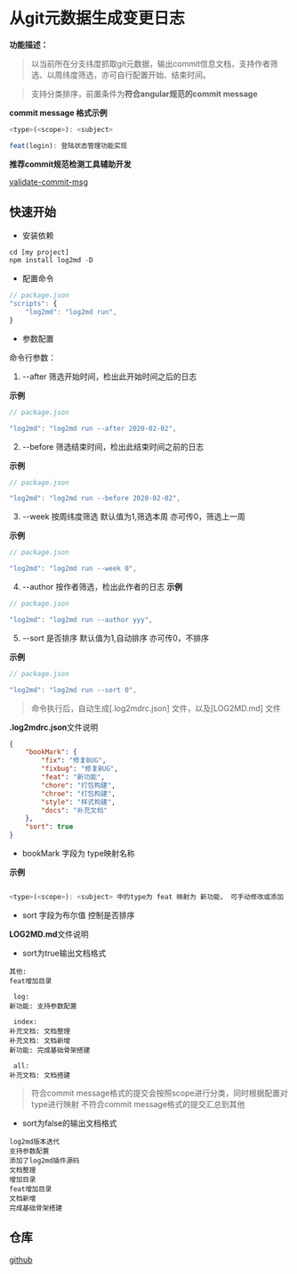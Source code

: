 # 从git元数据生成变更日志

**功能描述：**

> 以当前所在分支纬度抓取git元数据，输出commit信息文档，支持作者筛选、以周纬度筛选，亦可自行配置开始、结束时间。

> 支持分类排序，前置条件为**符合angular规范的commit message**


**commit message 格式示例**
``` js
<type>(<scope>): <subject>

feat(login): 登陆状态管理功能实现
```

**推荐commit规范检测工具辅助开发**

[validate-commit-msg](https://www.npmjs.com/package/validate-commit-msg)


## 快速开始

- 安装依赖
``` js
cd [my project]
npm install log2md -D
```

- 配置命令
``` js
// package.json
"scripts": {
    "log2md": "log2md run",
}
```

- 参数配置

命令行参数：
1. --after <after>  筛选开始时间，检出此开始时间之后的日志

**示例**
``` js
// package.json

"log2md": "log2md run --after 2020-02-02",
```

2. --before <before> 筛选结束时间，检出此结束时间之前的日志


**示例**
``` js
// package.json

"log2md": "log2md run --before 2020-02-02",
```

3. --week <week> 按周纬度筛选 默认值为1,筛选本周 亦可传0，筛选上一周


**示例**
``` js
// package.json

"log2md": "log2md run --week 0",
```

4. --author <author> 按作者筛选，检出此作者的日志
**示例**
``` js
// package.json

"log2md": "log2md run --author yyy",
```

5. --sort <sort> 是否排序  默认值为1,自动排序 亦可传0，不排序

**示例**
``` js
// package.json

"log2md": "log2md run --sort 0",
```

> 命令执行后，自动生成[.log2mdrc.json] 文件，以及[LOG2MD.md] 文件

**.log2mdrc.json**文件说明

``` json
{
    "bookMark": {
        "fix": "修复BUG",
        "fixbug": "修复BUG",
        "feat": "新功能",
        "chore": "打包构建",
        "chroe": "打包构建",
        "style": "样式构建",
        "docs": "补充文档"
    },
    "sort": true
}
```
- bookMark 字段为 type映射名称

**示例**
``` js

<type>(<scope>): <subject> 中的type为 feat 映射为 新功能， 可手动修改或添加
```


- sort 字段为布尔值 控制是否排序

**LOG2MD.md**文件说明

- sort为true输出文档格式
``` 
其他:
feat增加目录

 log:
新功能: 支持参数配置

 index:
补充文档: 文档整理
补充文档: 文档新增
新功能: 完成基础骨架搭建

 all:
补充文档: 文档搭建
```

> 符合commit message格式的提交会按照scope进行分类，同时根据配置对type进行映射
不符合commit message格式的提交汇总到其他


- sort为false的输出文档格式

```
log2md版本迭代
支持参数配置
添加了log2md插件源码
文档整理
增加目录
feat增加目录
文档新增
完成基础骨架搭建
```


## 仓库
[github](https://github.com/YolkPie/log2md)